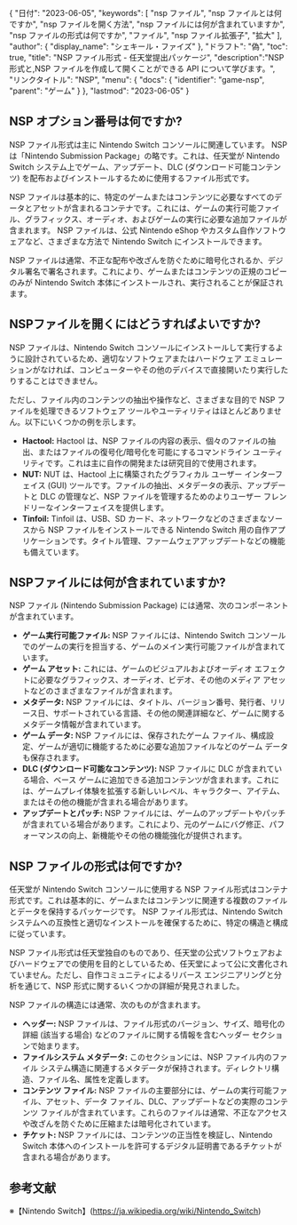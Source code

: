 {
"日付": "2023-06-05",
  "keywords": [
"nsp ファイル",
"nsp ファイルとは何ですか",
"nsp ファイルを開く方法",
"nsp ファイルには何が含まれていますか",
"nsp ファイルの形式は何ですか",
"ファイル",
"nsp ファイル拡張子",
"拡大"
],
  "author": {
"display_name": "シェキール・ファイズ"
},
"ドラフト": "偽",
"toc": true,
"title": "NSP ファイル形式 - 任天堂提出パッケージ",
  "description":"NSP 形式と,NSP ファイルを作成して開くことができる API について学びます。",
"リンクタイトル": "NSP",
  "menu": {
    "docs": {
      "identifier": "game-nsp",
"parent": "ゲーム"
}
},
"lastmod": "2023-06-05"
}

## NSP オプション番号は何ですか?

NSP ファイル形式は主に Nintendo Switch コンソールに関連しています。 NSPは「Nintendo Submission Package」の略です。これは、任天堂が Nintendo Switch システム上でゲーム、アップデート、DLC (ダウンロード可能コンテンツ) を配布およびインストールするために使用するファイル形式です。

NSP ファイルは基本的に、特定のゲームまたはコンテンツに必要なすべてのデータとアセットが含まれるコンテナです。これには、ゲームの実行可能ファイル、グラフィックス、オーディオ、およびゲームの実行に必要な追加ファイルが含まれます。 NSP ファイルは、公式 Nintendo eShop やカスタム自作ソフトウェアなど、さまざまな方法で Nintendo Switch にインストールできます。

NSP ファイルは通常、不正な配布や改ざんを防ぐために暗号化されるか、デジタル署名で署名されます。これにより、ゲームまたはコンテンツの正規のコピーのみが Nintendo Switch 本体にインストールされ、実行されることが保証されます。

## NSPファイルを開くにはどうすればよいですか?

NSP ファイルは、Nintendo Switch コンソールにインストールして実行するように設計されているため、適切なソフトウェアまたはハードウェア エミュレーションがなければ、コンピューターやその他のデバイスで直接開いたり実行したりすることはできません。

ただし、ファイル内のコンテンツの抽出や操作など、さまざまな目的で NSP ファイルを処理できるソフトウェア ツールやユーティリティはほとんどありません。以下にいくつかの例を示します。

- **Hactool:** Hactool は、NSP ファイルの内容の表示、個々のファイルの抽出、またはファイルの復号化/暗号化を可能にするコマンドライン ユーティリティです。これは主に自作の開発または研究目的で使用されます。
- **NUT:** NUT は、Hactool 上に構築されたグラフィカル ユーザー インターフェイス (GUI) ツールです。ファイルの抽出、メタデータの表示、アップデートと DLC の管理など、NSP ファイルを管理するためのよりユーザー フレンドリーなインターフェイスを提供します。
- **Tinfoil:** Tinfoil は、USB、SD カード、ネットワークなどのさまざまなソースから NSP ファイルをインストールできる Nintendo Switch 用の自作アプリケーションです。タイトル管理、ファームウェアアップデートなどの機能も備えています。

## NSPファイルには何が含まれていますか?

NSP ファイル (Nintendo Submission Package) には通常、次のコンポーネントが含まれています。

- **ゲーム実行可能ファイル:** NSP ファイルには、Nintendo Switch コンソールでのゲームの実行を担当する、ゲームのメイン実行可能ファイルが含まれています。
- **ゲーム アセット:** これには、ゲームのビジュアルおよびオーディオ エフェクトに必要なグラフィックス、オーディオ、ビデオ、その他のメディア アセットなどのさまざまなファイルが含まれます。
- **メタデータ:** NSP ファイルには、タイトル、バージョン番号、発行者、リリース日、サポートされている言語、その他の関連詳細など、ゲームに関するメタデータ情報が含まれています。
- **ゲーム データ:** NSP ファイルには、保存されたゲーム ファイル、構成設定、ゲームが適切に機能するために必要な追加ファイルなどのゲーム データも保存されます。
- **DLC (ダウンロード可能なコンテンツ):** NSP ファイルに DLC が含まれている場合、ベース ゲームに追加できる追加コンテンツが含まれます。これには、ゲームプレイ体験を拡張する新しいレベル、キャラクター、アイテム、またはその他の機能が含まれる場合があります。
- **アップデートとパッチ:** NSP ファイルには、ゲームのアップデートやパッチが含まれている場合があります。これにより、元のゲームにバグ修正、パフォーマンスの向上、新機能やその他の機能強化が提供されます。

## NSP ファイルの形式は何ですか?

任天堂が Nintendo Switch コンソールに使用する NSP ファイル形式はコンテナ形式です。これは基本的に、ゲームまたはコンテンツに関連する複数のファイルとデータを保持するパッケージです。 NSP ファイル形式は、Nintendo Switch システムへの互換性と適切なインストールを確保するために、特定の構造と構成に従っています。

NSP ファイル形式は任天堂独自のものであり、任天堂の公式ソフトウェアおよびハードウェアでの使用を目的としているため、任天堂によって公に文書化されていません。ただし、自作コミュニティによるリバース エンジニアリングと分析を通じて、NSP 形式に関するいくつかの詳細が発見されました。

NSP ファイルの構造には通常、次のものが含まれます。

- **ヘッダー:** NSP ファイルは、ファイル形式のバージョン、サイズ、暗号化の詳細 (該当する場合) などのファイルに関する情報を含むヘッダー セクションで始まります。
- **ファイルシステム メタデータ:** このセクションには、NSP ファイル内のファイル システム構造に関連するメタデータが保持されます。ディレクトリ構造、ファイル名、属性を定義します。
- **コンテンツ ファイル:** NSP ファイルの主要部分には、ゲームの実行可能ファイル、アセット、データ ファイル、DLC、アップデートなどの実際のコンテンツ ファイルが含まれています。これらのファイルは通常、不正なアクセスや改ざんを防ぐために圧縮または暗号化されています。
- **チケット:** NSP ファイルには、コンテンツの正当性を検証し、Nintendo Switch 本体へのインストールを許可するデジタル証明書であるチケットが含まれる場合があります。

## 参考文献
※【Nintendo Switch】(https://ja.wikipedia.org/wiki/Nintendo_Switch)

